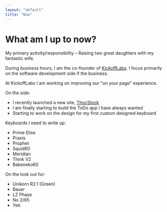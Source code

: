 ```yaml
---
layout: "default"
title: "Now"
---
```


<h1 class="mb-4">What am I up to now?</h1>

My primary activity/responsibility – Raising two great daughters with my fantastic wife.

During _business_ hours, I am the co-founder of [KickoffLabs](https://kickofflabs.com). I focus primarily on the software development side if the business.

At KickoffLabs I am working on improving our "on your page" experience.

On the side:

- I recently launched a new site, [ThocStock](https://thocstock.com)
- I am finally starting to build the ToDo app I have always wanted
- Starting to work on the design for my first custom designed keyboard

Keyboards I need to write up:

- Prime Elise
- Praxis
- Prophet
- Squid60
- Meridian
- Think V2
- Bakeneko60

On the look out for:

- Unikorn R2.1 (Green)
- Bauer
- LZ Phase
- No 2/65
- Yeti

